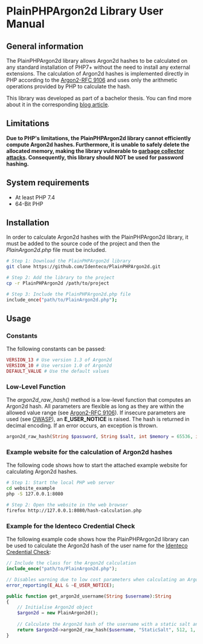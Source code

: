 # PlainPHPArgon2d Library User Manual

## General information

The PlainPHPArgon2d library allows Argon2d hashes to be calculated on any standard installation of PHP7+ without the need to install any external extensions. 
The calculation of Argon2d hashes is implemented directly in PHP according to the [Argon2-RFC 9106](https://www.rfc-editor.org/rfc/rfc9106.html) and uses only the arithmetic operations provided by PHP to calculate the hash.

This library was developed as part of a bachelor thesis.
You can find more about it in the corresponding [blog article](https://identeco.de/blog/protection-against-identity-theft-through-the-extension-of-php-with-argon2d/).

## Limitations

**Due to PHP's limitations, the PlainPHPArgon2d library cannot efficiently compute Argon2d hashes. Furthermore, it is unable to safely delete the allocated memory, making the library vulnerable to [garbage collector attacks](https://eprint.iacr.org/2014/881.pdf).
Consequently, this library should NOT be used for password hashing.**

## System requirements

- At least PHP 7.4
- 64-Bit PHP

## Installation

In order to calculate Argon2d hashes with the PlainPHPArgon2d library, it must be added to the source code of the project and then the *PlainArgon2d.php* file must be included.

```bash
# Step 1: Download the PlainPHPArgon2d library
git clone https://github.com/Identeco/PlainPHPArgon2d.git

# Step 2: Add the library to the project
cp -r PlainPHPArgon2d /path/to/project

# Step 3: Include the PlainPHPArgon2d.php file
include_once("path/to/PlainArgon2d.php");
```

## Usage

### Constants
The following constants can be passed:

```php
VERSION_13 # Use version 1.3 of Argon2d
VERSION_10 # Use version 1.0 of Argon2d
DEFAULT_VALUE # Use the default values 
```

### Low-Level Function 
The *argon2d_raw_hash()* method is a low-level function that computes an Argon2d hash. 
All parameters are flexible as long as they are within the allowed value range (see [Argon2-RFC 9106](https://dl.acm.org/doi/pdf/10.17487/RFC9106)). 
If insecure parameters are used (see [OWASP](https://cheatsheetseries.owasp.org/cheatsheets/Password_Storage_Cheat_Sheet.html)), an **E_USER_NOTICE** is raised.
The hash is returned in decimal encoding.
If an error occurs, an exception is thrown.

```php
argon2d_raw_hash(String $password, String $salt, int $memory = 65536, int $iterations = 3,  int $parallelism = 4, int $tag_length = 32, int $version = 0x13, String $secret_key = NULL, String $assoziated_data = NULL): String
```

### Example website for the calculation of Argon2d hashes    
The following code shows how to start the attached example website for calculating Argon2d hashes. 

```bash
# Step 1: Start the local PHP web server 
cd website_example
php -S 127.0.0.1:8080

# Step 2: Open the website in the web browser 
firefox http://127.0.0.1:8080/hash-calculation.php
```

### Example for the Identeco Credential Check  
The following example code shows how the PlainPHPArgon2d library can be used to calculate the Argon2d hash of the user name for the  [Identeco Credential Check](https://identeco.de/de/products/credential-check/):

```php
// Include the class for the Argon2d calculation
include_once("path/to/PlainArgon2d.php");

// Disables warning due to low cost parameters when calculating an Argon2d hash
error_reporting(E_ALL & ~E_USER_NOTICE);

public function get_argon2d_username(String $username):String
{
    // Initialise Argon2d object 
    $argon2d = new PlainArgon2d();
    
    // Calculate the Argon2d hash of the username with a static salt and given cost parameters 
    return $argon2d->argon2d_raw_hash($username, "StaticSalt", 512, 1, 1, 16);
}
```

